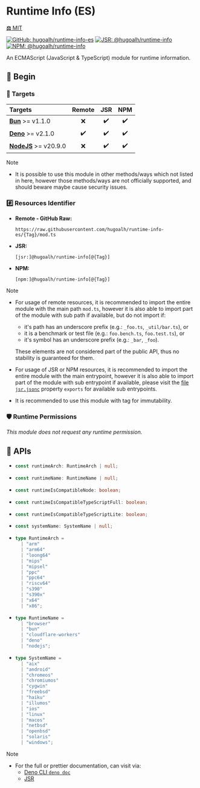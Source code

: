 # Runtime Info (ES)

[**⚖️** MIT](./LICENSE.md)

[![GitHub: hugoalh/runtime-info-es](https://img.shields.io/github/v/release/hugoalh/runtime-info-es?label=hugoalh/runtime-info-es&labelColor=181717&logo=github&logoColor=ffffff&sort=semver&style=flat "GitHub: hugoalh/runtime-info-es")](https://github.com/hugoalh/runtime-info-es)
[![JSR: @hugoalh/runtime-info](https://img.shields.io/jsr/v/@hugoalh/runtime-info?label=@hugoalh/runtime-info&labelColor=F7DF1E&logo=jsr&logoColor=000000&style=flat "JSR: @hugoalh/runtime-info")](https://jsr.io/@hugoalh/runtime-info)
[![NPM: @hugoalh/runtime-info](https://img.shields.io/npm/v/@hugoalh/runtime-info?label=@hugoalh/runtime-info&labelColor=CB3837&logo=npm&logoColor=ffffff&style=flat "NPM: @hugoalh/runtime-info")](https://www.npmjs.com/package/@hugoalh/runtime-info)

An ECMAScript (JavaScript & TypeScript) module for runtime information.

## 🔰 Begin

### 🎯 Targets

| **Targets** | **Remote** | **JSR** | **NPM** |
|:--|:-:|:-:|:-:|
| **[Bun](https://bun.sh/)** >= v1.1.0 | ❌ | ✔️ | ✔️ |
| **[Deno](https://deno.land/)** >= v2.1.0 | ✔️ | ✔️ | ✔️ |
| **[NodeJS](https://nodejs.org/)** >= v20.9.0 | ❌ | ✔️ | ✔️ |

> [!NOTE]
> - It is possible to use this module in other methods/ways which not listed in here, however those methods/ways are not officially supported, and should beware maybe cause security issues.

### #️⃣ Resources Identifier

- **Remote - GitHub Raw:**
  ```
  https://raw.githubusercontent.com/hugoalh/runtime-info-es/{Tag}/mod.ts
  ```
- **JSR:**
  ```
  [jsr:]@hugoalh/runtime-info[@{Tag}]
  ```
- **NPM:**
  ```
  [npm:]@hugoalh/runtime-info[@{Tag}]
  ```

> [!NOTE]
> - For usage of remote resources, it is recommended to import the entire module with the main path `mod.ts`, however it is also able to import part of the module with sub path if available, but do not import if:
>
>   - it's path has an underscore prefix (e.g.: `_foo.ts`, `_util/bar.ts`), or
>   - it is a benchmark or test file (e.g.: `foo.bench.ts`, `foo.test.ts`), or
>   - it's symbol has an underscore prefix (e.g.: `_bar`, `_foo`).
>
>   These elements are not considered part of the public API, thus no stability is guaranteed for them.
> - For usage of JSR or NPM resources, it is recommended to import the entire module with the main entrypoint, however it is also able to import part of the module with sub entrypoint if available, please visit the [file `jsr.jsonc`](./jsr.jsonc) property `exports` for available sub entrypoints.
> - It is recommended to use this module with tag for immutability.

### 🛡️ Runtime Permissions

*This module does not request any runtime permission.*

## 🧩 APIs

- ```ts
  const runtimeArch: RuntimeArch | null;
  ```
- ```ts
  const runtimeName: RuntimeName | null;
  ```
- ```ts
  const runtimeIsCompatibleNode: boolean;
  ```
- ```ts
  const runtimeIsCompatibleTypeScriptFull: boolean;
  ```
- ```ts
  const runtimeIsCompatibleTypeScriptLite: boolean;
  ```
- ```ts
  const systemName: SystemName | null;
  ```
- ```ts
  type RuntimeArch =
    | "arm"
    | "arm64"
    | "loong64"
    | "mips"
    | "mipsel"
    | "ppc"
    | "ppc64"
    | "riscv64"
    | "s390"
    | "s390x"
    | "x64"
    | "x86";
  ```
- ```ts
  type RuntimeName =
    | "browser"
    | "bun"
    | "cloudflare-workers"
    | "deno"
    | "nodejs";
  ```
- ```ts
  type SystemName =
    | "aix"
    | "android"
    | "chromeos"
    | "chromiumos"
    | "cygwin"
    | "freebsd"
    | "haiku"
    | "illumos"
    | "ios"
    | "linux"
    | "macos"
    | "netbsd"
    | "openbsd"
    | "solaris"
    | "windows";
  ```

> [!NOTE]
> - For the full or prettier documentation, can visit via:
>   - [Deno CLI `deno doc`](https://docs.deno.com/runtime/reference/cli/documentation_generator/)
>   - [JSR](https://jsr.io/@hugoalh/runtime-info)
